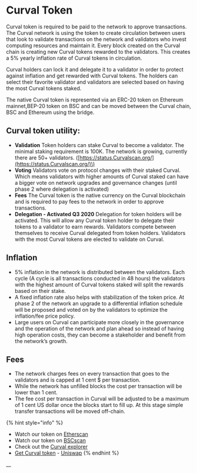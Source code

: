 # Curval Token

Curval token is required to be paid to the network to approve transactions. The Curval network is using the token to create circulation between users that look to validate transactions on the network and validators who invest computing resources and maintain it. Every block created on the Curval chain is creating new Curval tokens rewarded to the validators. This creates a 5% yearly inflation rate of Curval tokens in circulation.

Curval holders can lock it and delegate it to a validator in order to protect against inflation and get rewarded with Curval tokens. The holders can select their favorite validator and validators are selected based on having the most Curval tokens staked.

The native Curval token is represented via an ERC-20 token on Ethereum mainnet,BEP-20 token on BSC and can be moved between the Curval chain, BSC and Ethereum using the bridge.

## Curval token utility:

- **Validation** Token holders can stake Curval to become a validator. The minimal staking requirement is 100K. The network is growing, currently there are 50+ validators. \([https://status.Curvalscan.org/](https://status.Curvalscan.org/)\)
- **Voting** Validators vote on protocol changes with their staked Curval. Which means validators with higher amounts of Curval staked can have a bigger vote on network upgrades and governance changes \(until phase 2 where delegation is activated\)
- **Fees** The Curval token is the native currency on the Curval blockchain and is required to pay fees to the network in order to approve transactions.
- **Delegation - Activated Q3 2020** Delegation for token holders will be activated. This will allow any Curval token holder to delegate their tokens to a validator to earn rewards. Validators compete between themselves to receive Curval delegated from token holders. Validators with the most Curval tokens are elected to validate on Curval.

## **Inflation**

- 5% inflation in the network is distributed between the validators. Each cycle \(A cycle is all transactions conducted in 48 hours\) the validators with the highest amount of Curval tokens staked will split the rewards based on their stake.
- A fixed inflation rate also helps with stabilization of the token price. At phase 2 of the network an upgrade to a differential inflation schedule will be proposed and voted on by the validators to optimize the inflation/fee price policy.
- Large users on Curval can participate more closely in the governance and the operation of the network and plan ahead so instead of having high operation costs, they can become a stakeholder and benefit from the network’s growth.

## **Fees**

- The network charges fees on every transaction that goes to the validators and is capped at 1 cent $ per transaction.
- While the network has unfilled blocks the cost per transaction will be lower than 1 cent.
- The fee cost per transaction in Curval will be adjusted to be a maximum of 1 cent US dollar once the blocks start to fill up. At this stage simple transfer transactions will be moved off-chain.

{% hint style="info" %}

- Watch our token on [Etherscan](https://etherscan.io/token/0x970b9bb2c0444f5e81e9d0efb84c8ccdcdcaf84d)
- Watch our token on [BSCscan](https://bscscan.com/token/0x5857c96dae9cf8511b08cb07f85753c472d36ea3)
- Check out the [Curval explorer](https://Curvalscan.org/)
- [Get Curval token](https://uniswap.exchange/swap/0x970B9bB2C0444F5E81e9d0eFb84C8ccdcdcAf84d) - [Uniswap](https://uniswap.exchange/swap?outputCurrency=0x970B9bB2C0444F5E81e9d0eFb84C8ccdcdcAf84d)
  {% endhint %}

\_\_
